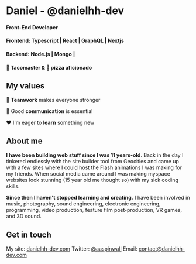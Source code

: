 # Daniel  - @danielhh-dev
#### Front-End Developer <br/>
#### Frontend:  Typescript | React | GraphQL | Nextjs <br/>
#### Backend: Node.js | Mongo | <br/>
####  :taco: Tacomaster & :pizza: pizza aficionado




## My values

:open_hands:  **Teamwork** makes everyone stronger <br/>

:key:  Good **communication** is essential <br/>

:hearts:  I'm eager to **learn** something new <br/>

## About me


**I have been building web stuff since I was 11 years-old**. Back in the day I tinkered endlessly with the site builder tool from Geocities and came up with a few sites where I could host the Flash animations I was making for my friends. When social media came around I was making myspace websites look stunning (15 year old me thought so) with my sick coding skills.

**Since then I haven't stopped learning and creating.** I have been involved in music, photography, sound engineering, electronic engineering, programming, video production, feature film post-production, VR games, and 3D sound.


## Get in touch 
My site: [danielhh-dev.com](https://www.danielhh-dev.com/)
Twitter: [@aaspinwall](https://twitter.com/danielhh-dev)
Email: contact@danielhh-dev.com
